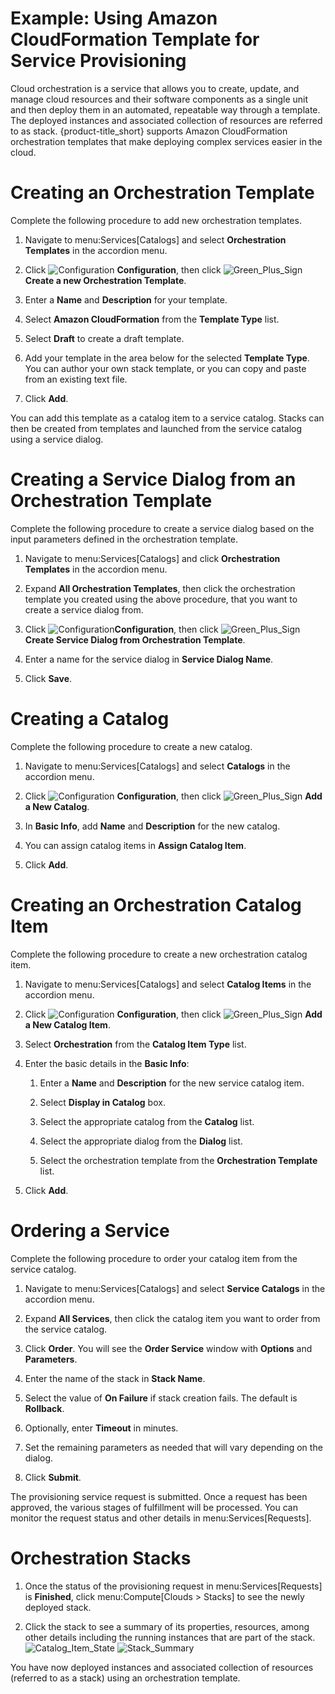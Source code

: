 # Example: Using Amazon CloudFormation Template for Service Provisioning

Cloud orchestration is a service that allows you to create, update, and
manage cloud resources and their software components as a single unit
and then deploy them in an automated, repeatable way through a template.
The deployed instances and associated collection of resources are
referred to as stack. {product-title\_short} supports Amazon
CloudFormation orchestration templates that make deploying complex
services easier in the cloud.

# Creating an Orchestration Template

Complete the following procedure to add new orchestration templates.

1.  Navigate to menu:Services\[Catalogs\] and select **Orchestration
    Templates** in the accordion menu.

2.  Click ![Configuration](1847.png) **Configuration**, then click
    ![Green\_Plus\_Sign](1848.png) **Create a new Orchestration
    Template**.

3.  Enter a **Name** and **Description** for your template.

4.  Select **Amazon CloudFormation** from the **Template Type** list.

5.  Select **Draft** to create a draft template.

6.  Add your template in the area below for the selected **Template
    Type**. You can author your own stack template, or you can copy and
    paste from an existing text file.

7.  Click **Add**.

You can add this template as a catalog item to a service catalog. Stacks
can then be created from templates and launched from the service catalog
using a service dialog.

# Creating a Service Dialog from an Orchestration Template

Complete the following procedure to create a service dialog based on the
input parameters defined in the orchestration template.

1.  Navigate to menu:Services\[Catalogs\] and click **Orchestration
    Templates** in the accordion menu.

2.  Expand **All Orchestration Templates**, then click the orchestration
    template you created using the above procedure, that you want to
    create a service dialog from.

3.  Click ![Configuration](1847.png)**Configuration**, then click
    ![Green\_Plus\_Sign](1848.png)**Create Service Dialog from
    Orchestration Template**.

4.  Enter a name for the service dialog in **Service Dialog Name**.

5.  Click **Save**.

# Creating a Catalog

Complete the following procedure to create a new catalog.

1.  Navigate to menu:Services\[Catalogs\] and select **Catalogs** in the
    accordion menu.

2.  Click ![Configuration](1847.png) **Configuration**, then click
    ![Green\_Plus\_Sign](1848.png) **Add a New Catalog**.

3.  In **Basic Info**, add **Name** and **Description** for the new
    catalog.

4.  You can assign catalog items in **Assign Catalog Item**.

5.  Click **Add**.

# Creating an Orchestration Catalog Item

Complete the following procedure to create a new orchestration catalog
item.

1.  Navigate to menu:Services\[Catalogs\] and select **Catalog Items**
    in the accordion menu.

2.  Click ![Configuration](1847.png) **Configuration**, then click
    ![Green\_Plus\_Sign](1848.png) **Add a New Catalog Item**.

3.  Select **Orchestration** from the **Catalog Item Type** list.

4.  Enter the basic details in the **Basic Info**:
    
    1.  Enter a **Name** and **Description** for the new service catalog
        item.
    
    2.  Select **Display in Catalog** box.
    
    3.  Select the appropriate catalog from the **Catalog** list.
    
    4.  Select the appropriate dialog from the **Dialog** list.
    
    5.  Select the orchestration template from the **Orchestration
        Template** list.

5.  Click **Add**.

# Ordering a Service

Complete the following procedure to order your catalog item from the
service catalog.

1.  Navigate to menu:Services\[Catalogs\] and select **Service
    Catalogs** in the accordion menu.

2.  Expand **All Services**, then click the catalog item you want to
    order from the service catalog.

3.  Click **Order**. You will see the **Order Service** window with
    **Options** and **Parameters**.

4.  Enter the name of the stack in **Stack Name**.

5.  Select the value of **On Failure** if stack creation fails. The
    default is **Rollback**.

6.  Optionally, enter **Timeout** in minutes.

7.  Set the remaining parameters as needed that will vary depending on
    the dialog.

8.  Click **Submit**.

The provisioning service request is submitted. Once a request has been
approved, the various stages of fulfillment will be processed. You can
monitor the request status and other details in
menu:Services\[Requests\].

# Orchestration Stacks

1.  Once the status of the provisioning request in
    menu:Services\[Requests\] is **Finished**, click
    menu:Compute\[Clouds \> Stacks\] to see the newly deployed stack.

2.  Click the stack to see a summary of its properties, resources, among
    other details including the running instances that are part of the
    stack. ![Catalog\_Item\_State](7180.png) ![Stack\_Summary](7181.png)

You have now deployed instances and associated collection of resources
(referred to as a stack) using an orchestration template.
